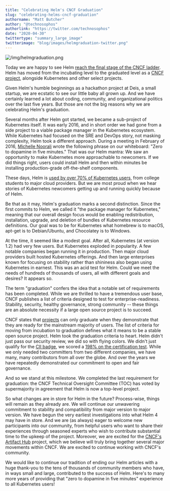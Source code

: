 ```yaml
---
title: "Celebrating Helm's CNCF Graduation"
slug: "celebrating-helms-cncf-graduation"
authorname: "Matt Butcher"
author: "@technosophos"
authorlink: "https://twitter.com/technosophos"
date: "2020-04-30"
twittertype: "summary_large_image"
twitterimage: "blog/images/helmgraduation-twitter.png"
---
```


![/img/helmgraduation.png](/img/helmgraduation.png)

Today we are happy to see Helm [reach the final stage of the CNCF ladder](https://www.cncf.io/announcement/2020/04/30/cloud-native-computing-foundation-announces-helm-graduation/). Helm has moved from the incubating level to the graduated level as a [CNCF project](https://www.cncf.io/projects/), alongside Kubernetes and other select projects.

Given Helm's humble beginnings as a hackathon project at Deis, a small startup, we are ecstatic to see our little baby all grown up. And we have certainly learned a lot about coding, community, and organizational politics over the last five years. But those are not the big reasons why we are celebrating Helm's graduation.

Several months after Helm got started, we became a sub-project of Kubernetes itself. It was early 2016, and in short order we had gone from a side project to a viable package manager in the Kubernetes ecosystem. While Kubernetes had focused on the SRE and DevOps story, not masking complexity, Helm took a different approach. During a meeting in February of 2016, [Michelle Noorali](https://twitter.com/michellenoorali) wrote the following phrase on our whiteboard: "Zero to dopamine in five minutes." That was our Helm mantra: We saw an opportunity to make Kubernetes more approachable to newcomers. If we did things right, users could install Helm and then within minutes be installing production-grade off-the-shelf components.

These days, Helm is [used by over 70% of Kubernetes users](https://www.cncf.io/wp-content/uploads/2020/03/CNCF_Survey_Report.pdf), from college students to major cloud providers. But we are most proud when we hear stories of Kubernetes newcomers getting up and running quickly because of Helm.

Be that as it may, Helm's graduation marks a second distinction. Since the first commits to Helm, we called it "the package manager for Kubernetes," meaning that our overall design focus would be enabling redistribution, installation, upgrade, and deletion of bundles of Kubernetes resource definitions. Our goal was to be for Kubernetes what homebrew is to macOS, apt-get is to Debian/Ubuntu, and Chocolatey is to Windows.

At the time, it seemed like a modest goal. After all, Kubernetes (at version 1.2) had very few users. But Kubernetes exploded in popularity. A few notable companies began running it in production. Then major cloud providers built hosted Kubernetes offerings. And then large enterprises known for focusing on stability rather than shininess also began using Kubernetes in earnest. This was an acid test for Helm. Could we meet the needs of hundreds of thousands of users, all with different goals and desires? It appears so.

The term "graduation" confers the idea that a notable set of requirements has been completed. While we are thrilled to have a tremendous user base, CNCF publishes a list of criteria designed to test for enterprise-readiness. Stability, security, healthy governance, strong community -- these things are an absolute necessity if a large open source project is to succeed.

CNCF states that [projects](https://www.cncf.io/projects/) can only graduate when they demonstrate that they are ready for the mainstream majority of users. The list of criteria for moving from incubation to graduation defines what it means to be a stable open source project. Helm took the graduation criteria to heart. Helm didn't just pass our security review, we did so with flying colors. We didn't just qualify for the [CII badge](https://bestpractices.coreinfrastructure.org/en), we scored a [198% on the certification test](https://bestpractices.coreinfrastructure.org/en/projects?q=helm%20package%20manager). While we only needed two committers from two different companies, we have many, many contributors from all over the globe. And over the years we have repeatedly demonstrated our commitment to open and fair governance.

And so we stand at this milestone. We completed the last requirement for graduation: the CNCF Technical Oversight Committee (TOC) has voted by supermajority in agreement that Helm is now a top-level project.

So what changes are in store for Helm in the future? Process-wise, things will remain as they already are. We will continue our unwavering commitment to stability and compatibility from major version to major version. We have begun the very earliest investigations into what Helm 4 may have in store. And we are (as always) eager to welcome new participants into our community, from helpful users who want to share their experiences through seasoned experts who wish to contribute substantial time to the upkeep of the project. Moreover, we are excited for the [CNCF's Artifact Hub](https://devclass.com/2020/03/12/cncf-starts-new-artifact-hub/) project, which we believe will truly bring together several major movements within CNCF. We are excited to continue working with CNCF's community.

We would like to continue our tradition of ending our Helm articles with a huge thank-you to the tens of thousands of community members who have, in ways small and large, contributed to the success of Helm. Here's to many more years of providing that "zero to dopamine in five minutes" experience to all Kubernetes users!



